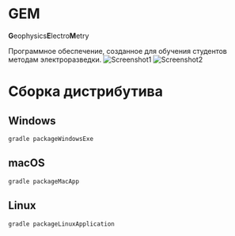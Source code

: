 # GEM
**G**eophysics**E**lectro**M**etry

Программное обеспечение, созданное для обучения студентов методам электроразведки.
![Screenshot1](https://i.imgur.com/C3HD6rC.png)
![Screenshot2](https://i.imgur.com/NjZYeEg.png)
# Сборка дистрибутива
## Windows
```shell
gradle packageWindowsExe
```
## macOS
```shell
gradle packageMacApp
```
## Linux
```shell
gradle packageLinuxApplication
```